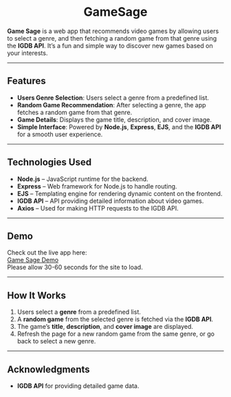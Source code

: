 
<h1 align='center'>GameSage</h1>

**Game Sage** is a web app that recommends video games by allowing users to select a genre, and then fetching a random game from that genre using the **IGDB API**. It’s a fun and simple way to discover new games based on your interests.

---

## Features

- **Users Genre Selection**: Users select a genre from a predefined list.
- **Random Game Recommendation**: After selecting a genre, the app fetches a random game from that genre.
- **Game Details**: Displays the game title, description,  and cover image.
- **Simple Interface**: Powered by **Node.js**, **Express**, **EJS**, and the **IGDB API** for a smooth user experience.

---

## Technologies Used

- **Node.js** – JavaScript runtime for the backend.
- **Express** – Web framework for Node.js to handle routing.
- **EJS** – Templating engine for rendering dynamic content on the frontend.
- **IGDB API** – API providing detailed information about video games.
- **Axios** – Used for making HTTP requests to the IGDB API.

---

## Demo

Check out the live app here:  
[Game Sage Demo](https://gamesage.onrender.com)  
Please allow 30-60 seconds for the site to load.

---

## How It Works

1. Users select a **genre** from a predefined list.
2. A **random game** from the selected genre is fetched via the **IGDB API**.
3. The game’s **title**, **description**, and **cover image** are displayed.
4. Refresh the page for a new random game from the same genre, or go back to select a new genre.

---



## Acknowledgments

- **IGDB API** for providing detailed game data.

